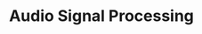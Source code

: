 ---
title: "Audio Signal Processing"
layout: category
permalink: /categories/audio-signal-processing/
author_profile: true
taxonomy: Audio Signal Processing
sidebar:
  nav: "categories"
---